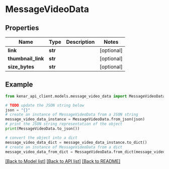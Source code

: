 # MessageVideoData


## Properties

Name | Type | Description | Notes
------------ | ------------- | ------------- | -------------
**link** | **str** |  | [optional] 
**thumbnail_link** | **str** |  | [optional] 
**size_bytes** | **str** |  | [optional] 

## Example

```python
from kenar_api_client.models.message_video_data import MessageVideoData

# TODO update the JSON string below
json = "{}"
# create an instance of MessageVideoData from a JSON string
message_video_data_instance = MessageVideoData.from_json(json)
# print the JSON string representation of the object
print(MessageVideoData.to_json())

# convert the object into a dict
message_video_data_dict = message_video_data_instance.to_dict()
# create an instance of MessageVideoData from a dict
message_video_data_from_dict = MessageVideoData.from_dict(message_video_data_dict)
```
[[Back to Model list]](../README.md#documentation-for-models) [[Back to API list]](../README.md#documentation-for-api-endpoints) [[Back to README]](../README.md)


